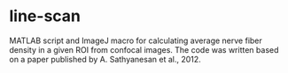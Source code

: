 # line-scan
MATLAB script and ImageJ macro for calculating average nerve fiber density in a given ROI from confocal images. The code was written based on a paper published by A. Sathyanesan et al., 2012.
